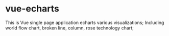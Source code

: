 # vue-echarts
This is Vue single page application echarts various visualizations;
Including world flow chart, broken line, column, rose technology chart;
